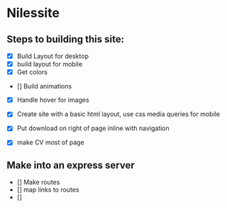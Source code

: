 # Nilessite

## Steps to building this site:

- [x] Build Layout for desktop
- [x] build layout for mobile
- [x] Get colors
- [] Build animations
- [x] Handle hover for images
- [x] Create site with a basic html layout, use css media queries for mobile

- [x] Put download on right of page inline with navigation
- [x] make CV most of page

## Make into an express server

- [] Make routes
- [] map links to routes
- []
